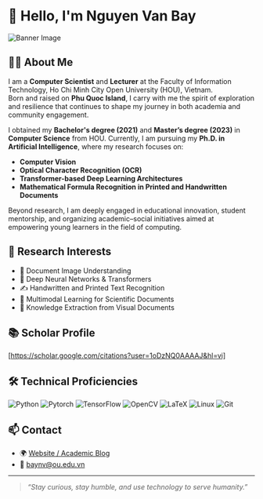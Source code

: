 # 👋 Hello, I'm Nguyen Van Bay

![Banner Image]([https://upload.wikimedia.org/wikipedia/commons/thumb/9/91/Octicons-mark-github.svg/2048px-Octicons-mark-github.svg.png])

## 🧑‍🔬 About Me

I am a **Computer Scientist** and **Lecturer** at the Faculty of Information Technology, Ho Chi Minh City Open University (HOU), Vietnam.  
Born and raised on **Phu Quoc Island**, I carry with me the spirit of exploration and resilience that continues to shape my journey in both academia and community engagement.

I obtained my **Bachelor's degree (2021)** and **Master’s degree (2023)** in **Computer Science** from HOU. Currently, I am pursuing my **Ph.D. in Artificial Intelligence**, where my research focuses on:

- **Computer Vision**
- **Optical Character Recognition (OCR)**
- **Transformer-based Deep Learning Architectures**
- **Mathematical Formula Recognition in Printed and Handwritten Documents**

Beyond research, I am deeply engaged in educational innovation, student mentorship, and organizing academic–social initiatives aimed at empowering young learners in the field of computing.

## 🔬 Research Interests

- 📄 Document Image Understanding
- 🧠 Deep Neural Networks & Transformers
- ✍️ Handwritten and Printed Text Recognition
- 🤖 Multimodal Learning for Scientific Documents
- 🔎 Knowledge Extraction from Visual Documents

## 📚 Scholar Profile
 [https://scholar.google.com/citations?user=1oDzNQ0AAAAJ&hl=vi]


## 🛠️ Technical Proficiencies

![Python](https://img.shields.io/badge/-Python-3776AB?style=flat-square&logo=python&logoColor=white)
![Pytorch](https://img.shields.io/badge/-PyTorch-EE4C2C?style=flat-square&logo=pytorch&logoColor=white)
![TensorFlow](https://img.shields.io/badge/-TensorFlow-FF6F00?style=flat-square&logo=tensorflow&logoColor=white)
![OpenCV](https://img.shields.io/badge/-OpenCV-5C3EE8?style=flat-square&logo=opencv&logoColor=white)
![LaTeX](https://img.shields.io/badge/-LaTeX-008080?style=flat-square&logo=latex&logoColor=white)
![Linux](https://img.shields.io/badge/-Linux-FCC624?style=flat-square&logo=linux&logoColor=black)
![Git](https://img.shields.io/badge/-Git-F05032?style=flat-square&logo=git&logoColor=white)

## 📫 Contact

- 🌍 [Website / Academic Blog](https://blog.baynv.io.vn)
- 📧 baynv@ou.edu.vn

---

> *“Stay curious, stay humble, and use technology to serve humanity.”*
